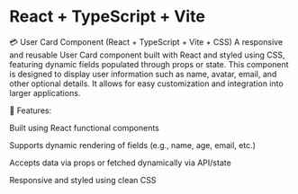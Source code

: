 # React + TypeScript + Vite

💳 User Card Component (React + TypeScript + Vite + CSS)
A responsive and reusable User Card component built with React and styled using CSS, featuring dynamic fields populated through props or state. This component is designed to display user information such as name, avatar, email, and other optional details. It allows for easy customization and integration into larger applications.

🔧 Features:

Built using React functional components

Supports dynamic rendering of fields (e.g., name, age, email, etc.)

Accepts data via props or fetched dynamically via API/state

Responsive and styled using clean CSS

